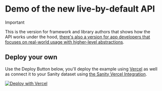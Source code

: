 # Demo of the new live-by-default API

> [!IMPORTANT]
> This is the version for framework and library authors that shows how the API works under the hood, [there's also a version for app developers that focuses on real-world usage with higher-level abstractions](https://github.com/sanity-io/demo-live-by-default/tree/main#readme).

## Deploy your own

Use the Deploy Button below, you'll deploy the example using [Vercel](https://vercel.com?utm_source=github&utm_medium=readme&utm_campaign=next-example) as well as connect it to your Sanity dataset using [the Sanity Vercel Integration][integration].

[![Deploy with Vercel](https://vercel.com/button)][vercel-deploy]

[vercel-deploy]: https://vercel.com/new/clone?repository-url=https%3A%2F%2Fgithub.com%2Fsanity-io%2Fdemo-live-by-default%2Ftree%2Funder-the-hood&repository-name=live-by-default-demo&project-name=live-by-default-demo&demo-title=Live%20by%20default&demo-description=Real-time%20updates%2C%20seamless%20editing%2C%20no%20rebuild%20delays.&demo-url=https%3A%2F%2Fdemo-live-by-default.sanity.build%2F&demo-image=https%3A%2F%2Fgithub.com%2Fsanity-io%2Fnext-sanity%2Fassets%2F81981%2Fb81296a9-1f53-4eec-8948-3cb51aca1259&integration-ids=oac_hb2LITYajhRQ0i4QznmKH7gx
[integration]: https://www.sanity.io/docs/vercel-integration
[`.env.local.example`]: .env.local.example
